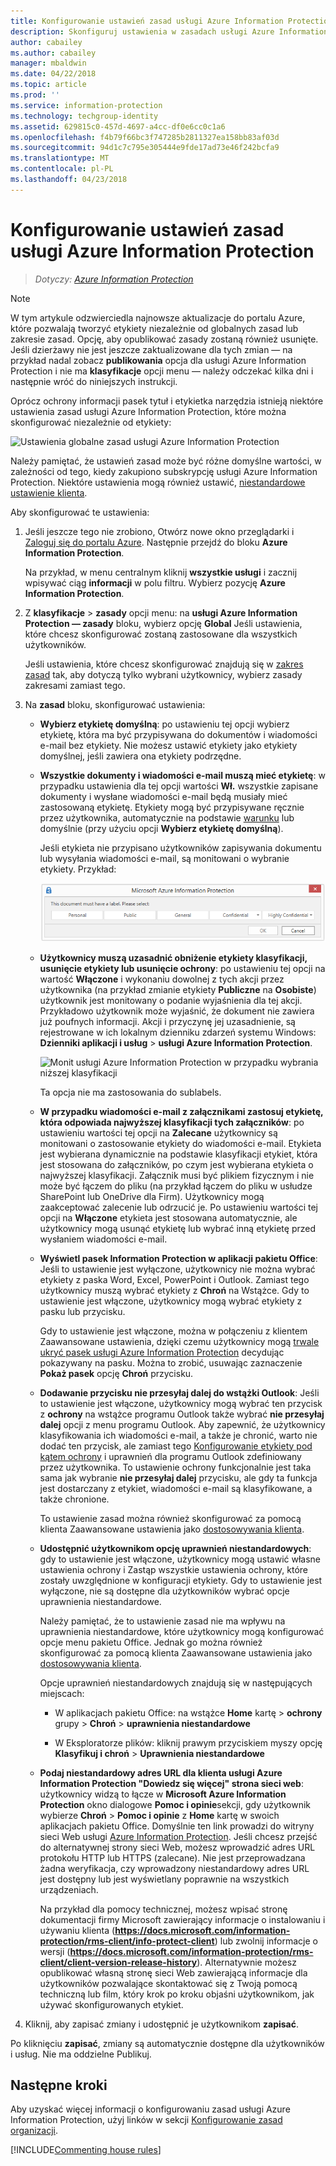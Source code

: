 ```yaml
---
title: Konfigurowanie ustawień zasad usługi Azure Information Protection
description: Skonfiguruj ustawienia w zasadach usługi Azure Information Protection mające zastosowanie do wszystkich użytkowników i urządzeń.
author: cabailey
ms.author: cabailey
manager: mbaldwin
ms.date: 04/22/2018
ms.topic: article
ms.prod: ''
ms.service: information-protection
ms.technology: techgroup-identity
ms.assetid: 629815c0-457d-4697-a4cc-df0e6cc0c1a6
ms.openlocfilehash: f4b79f66bc3f747285b2811327ea158bb83af03d
ms.sourcegitcommit: 94d1c7c795e305444e9fde17ad73e46f242bcfa9
ms.translationtype: MT
ms.contentlocale: pl-PL
ms.lasthandoff: 04/23/2018
---
```

# <a name="how-to-configure-the-policy-settings-for-azure-information-protection"></a>Konfigurowanie ustawień zasad usługi Azure Information Protection

>*Dotyczy: [Azure Information Protection](https://azure.microsoft.com/pricing/details/information-protection)*

>[!NOTE]
> W tym artykule odzwierciedla najnowsze aktualizacje do portalu Azure, które pozwalają tworzyć etykiety niezależnie od globalnych zasad lub zakresie zasad. Opcję, aby opublikować zasady zostaną również usunięte. Jeśli dzierżawy nie jest jeszcze zaktualizowane dla tych zmian — na przykład nadal zobacz **publikowania** opcja dla usługi Azure Information Protection i nie ma **klasyfikacje** opcji menu — należy odczekać kilka dni i następnie wróć do niniejszych instrukcji.

Oprócz ochrony informacji pasek tytuł i etykietka narzędzia istnieją niektóre ustawienia zasad usługi Azure Information Protection, które można skonfigurować niezależnie od etykiety:

![Ustawienia globalne zasad usługi Azure Information Protection](../media/info-protect-policy-default-settingsv3.png)

Należy pamiętać, że ustawień zasad może być różne domyślne wartości, w zależności od tego, kiedy zakupiono subskrypcję usługi Azure Information Protection. Niektóre ustawienia mogą również ustawić, [niestandardowe ustawienie klienta](../rms-client/client-admin-guide-customizations.md).

Aby skonfigurować te ustawienia:

1. Jeśli jeszcze tego nie zrobiono, Otwórz nowe okno przeglądarki i [Zaloguj się do portalu Azure](configure-policy.md#signing-in-to-the-azure-portal). Następnie przejdź do bloku **Azure Information Protection**.
    
    Na przykład, w menu centralnym kliknij **wszystkie usługi** i zacznij wpisywać ciąg **informacji** w polu filtru. Wybierz pozycję **Azure Information Protection**.

2. Z **klasyfikacje** > **zasady** opcji menu: na **usługi Azure Information Protection — zasady** bloku, wybierz opcję **Global** Jeśli ustawienia, które chcesz skonfigurować zostaną zastosowane dla wszystkich użytkowników.
    
    Jeśli ustawienia, które chcesz skonfigurować znajdują się w [zakres zasad](configure-policy-scope.md) tak, aby dotyczą tylko wybrani użytkownicy, wybierz zasady zakresami zamiast tego.

3. Na **zasad** bloku, skonfigurować ustawienia:
    
    - **Wybierz etykietę domyślną**: po ustawieniu tej opcji wybierz etykietę, która ma być przypisywana do dokumentów i wiadomości e-mail bez etykiety. Nie możesz ustawić etykiety jako etykiety domyślnej, jeśli zawiera ona etykiety podrzędne. 
    
    - **Wszystkie dokumenty i wiadomości e-mail muszą mieć etykietę**: w przypadku ustawienia dla tej opcji wartości **Wł.** wszystkie zapisane dokumenty i wysłane wiadomości e-mail będą musiały mieć zastosowaną etykietę. Etykiety mogą być przypisywane ręcznie przez użytkownika, automatycznie na podstawie [warunku](configure-policy-classification.md) lub domyślnie (przy użyciu opcji **Wybierz etykietę domyślną**).
        
        Jeśli etykieta nie przypisano użytkowników zapisywania dokumentu lub wysyłania wiadomości e-mail, są monitowani o wybranie etykiety. Przykład:
        
        ![Monit usługi Azure Information Protection, jeśli etykietowanie jest wymuszane](../media/info-protect-enforce-labelv2.png)
        
    - **Użytkownicy muszą uzasadnić obniżenie etykiety klasyfikacji, usunięcie etykiety lub usunięcie ochrony**: po ustawieniu tej opcji na wartość **Włączone** i wykonaniu dowolnej z tych akcji przez użytkownika (na przykład zmianie etykiety **Publiczne** na **Osobiste**) użytkownik jest monitowany o podanie wyjaśnienia dla tej akcji. Przykładowo użytkownik może wyjaśnić, że dokument nie zawiera już poufnych informacji. Akcji i przyczynę jej uzasadnienie, są rejestrowane w ich lokalnym dzienniku zdarzeń systemu Windows: **Dzienniki aplikacji i usług** > **usługi Azure Information Protection**.  
        
        ![Monit usługi Azure Information Protection w przypadku wybrania niższej klasyfikacji](../media/info-protect-lower-justification.png)
        
        Ta opcja nie ma zastosowania do sublabels.
        
    - **W przypadku wiadomości e-mail z załącznikami zastosuj etykietę, która odpowiada najwyższej klasyfikacji tych załączników**: po ustawieniu wartości tej opcji na **Zalecane** użytkownicy są monitowani o zastosowanie etykiety do wiadomości e-mail. Etykieta jest wybierana dynamicznie na podstawie klasyfikacji etykiet, która jest stosowana do załączników, po czym jest wybierana etykieta o najwyższej klasyfikacji. Załącznik musi być plikiem fizycznym i nie może być łączem do pliku (na przykład łączem do pliku w usłudze SharePoint lub OneDrive dla Firm). Użytkownicy mogą zaakceptować zalecenie lub odrzucić je. Po ustawieniu wartości tej opcji na **Włączone** etykieta jest stosowana automatycznie, ale użytkownicy mogą usunąć etykietę lub wybrać inną etykietę przed wysłaniem wiadomości e-mail.  
    
    - **Wyświetl pasek Information Protection w aplikacji pakietu Office**: Jeśli to ustawienie jest wyłączone, użytkownicy nie można wybrać etykiety z paska Word, Excel, PowerPoint i Outlook. Zamiast tego użytkownicy muszą wybrać etykiety z **Chroń** na Wstążce. Gdy to ustawienie jest włączone, użytkownicy mogą wybrać etykiety z pasku lub przycisku.
        
        Gdy to ustawienie jest włączone, można w połączeniu z klientem Zaawansowane ustawienia, dzięki czemu użytkownicy mogą [trwale ukryć pasek usługi Azure Information Protection](../rms-client/client-admin-guide-customizations.md#permanently-hide-the-azure-information-protection-bar) decydując pokazywany na pasku. Można to zrobić, usuwając zaznaczenie **Pokaż pasek** opcję **Chroń** przycisku.
    
    - **Dodawanie przycisku nie przesyłaj dalej do wstążki Outlook**: Jeśli to ustawienie jest włączone, użytkownicy mogą wybrać ten przycisk z **ochrony** na wstążce programu Outlook także wybrać **nie przesyłaj dalej** opcji z menu programu Outlook. Aby zapewnić, że użytkownicy klasyfikowania ich wiadomości e-mail, a także je chronić, warto nie dodać ten przycisk, ale zamiast tego [Konfigurowanie etykiety pod kątem ochrony](configure-policy-protection.md) i uprawnień dla programu Outlook zdefiniowany przez użytkownika. To ustawienie ochrony funkcjonalnie jest taka sama jak wybranie **nie przesyłaj dalej** przycisku, ale gdy ta funkcja jest dostarczany z etykiet, wiadomości e-mail są klasyfikowane, a także chronione.
    
        To ustawienie zasad można również skonfigurować za pomocą klienta Zaawansowane ustawienia jako [dostosowywania klienta](../rms-client/client-admin-guide-customizations.md#hide-or-show-the-do-not-forward-button-in-outlook).
    
    - **Udostępnić użytkownikom opcję uprawnień niestandardowych**: gdy to ustawienie jest włączone, użytkownicy mogą ustawić własne ustawienia ochrony i Zastąp wszystkie ustawienia ochrony, które zostały uwzględnione w konfiguracji etykiety. Gdy to ustawienie jest wyłączone, nie są dostępne dla użytkowników wybrać opcje uprawnienia niestandardowe.
        
        Należy pamiętać, że to ustawienie zasad nie ma wpływu na uprawnienia niestandardowe, które użytkownicy mogą konfigurować opcje menu pakietu Office. Jednak go można również skonfigurować za pomocą klienta Zaawansowane ustawienia jako [dostosowywania klienta](../rms-client/client-admin-guide-customizations.md#make-the-custom-permissions-options-available-or-unavailable-to-users).
        
        Opcje uprawnień niestandardowych znajdują się w następujących miejscach:
        
        - W aplikacjach pakietu Office: na wstążce **Home** kartę > **ochrony** grupy > **Chroń** > **uprawnienia niestandardowe**
        
        - W Eksploratorze plików: kliknij prawym przyciskiem myszy opcję **Klasyfikuj i chroń** > **Uprawnienia niestandardowe**
    
    - **Podaj niestandardowy adres URL dla klienta usługi Azure Information Protection "Dowiedz się więcej" strona sieci web**: użytkownicy widzą to łącze w **Microsoft Azure Information Protection** okno dialogowe **Pomoc i opinie**sekcji, gdy użytkownik wybierze **Chroń** > **Pomoc i opinie** z **Home** kartę w swoich aplikacjach pakietu Office. Domyślnie ten link prowadzi do witryny sieci Web usługi [Azure Information Protection](https://www.microsoft.com/cloud-platform/azure-information-protection). Jeśli chcesz przejść do alternatywnej strony sieci Web, możesz wprowadzić adres URL protokołu HTTP lub HTTPS (zalecane). Nie jest przeprowadzana żadna weryfikacja, czy wprowadzony niestandardowy adres URL jest dostępny lub jest wyświetlany poprawnie na wszystkich urządzeniach.
        
        Na przykład dla pomocy technicznej, możesz wpisać stronę dokumentacji firmy Microsoft zawierający informacje o instalowaniu i używaniu klienta (**https://docs.microsoft.com/information-protection/rms-client/info-protect-client**) lub zwolnij informacje o wersji (**https://docs.microsoft.com/information-protection/rms-client/client-version-release-history**). Alternatywnie możesz opublikować własną stronę sieci Web zawierającą informacje dla użytkowników pozwalające skontaktować się z Twoją pomocą techniczną lub film, który krok po kroku objaśni użytkownikom, jak używać skonfigurowanych etykiet.

3. Kliknij, aby zapisać zmiany i udostępnić je użytkownikom **zapisać**.

Po kliknięciu **zapisać**, zmiany są automatycznie dostępne dla użytkowników i usług. Nie ma oddzielne Publikuj.

## <a name="next-steps"></a>Następne kroki

Aby uzyskać więcej informacji o konfigurowaniu zasad usługi Azure Information Protection, użyj linków w sekcji [Konfigurowanie zasad organizacji](configure-policy.md#configuring-your-organizations-policy).  

[!INCLUDE[Commenting house rules](../includes/houserules.md)]
